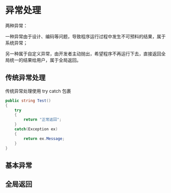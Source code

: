 # 异常处理

两种异常：

一种异常由于设计、编码等问题，导致程序运行过程中发生不可预料的结果，属于系统异常；

另一种属于自定义异常，由开发者主动抛出，希望程序不再运行下去，直接返回全局统一的结果给用户，属于全局返回。



## 传统异常处理

传统异常处理使用 try catch 包裹

```csharp
public string Test()
{
    try
    {
        return "正常返回";
    }
    catch(Exception ex)
    {
        return ex.Message;
    }
}
```



## 基本异常



## 全局返回

```csharp
```



